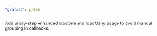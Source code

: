 ```yaml
---
"grafast": patch
---
```


Add unary-step enhanced loadOne and loadMany usage to avoid manual grouping in
callbacks.
